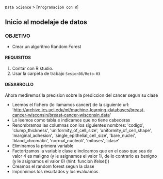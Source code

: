 `Data Science` > [`Programacion con R`]
## Inicio al modelaje de datos

### OBJETIVO
- Crear un algoritmo Random Forest

#### REQUISITOS
1. Contar con R studio.
1. Usar la carpeta de trabajo `Sesion08/Reto-03`

#### DESARROLLO
Ahora mediremos la precision sobre la prediccion del cancer segun su clase
* Leemos el fichero (lo llamamos cancer) de la siguiente url: 'http://archive.ics.uci.edu/ml/machine-learning-databases/breast-cancer-wisconsin/breast-cancer-wisconsin.data'
* Lo leemos como tabla e indicamos que no tiene cabeceras
* Renombramos las columnas con los siguientes nombres: 'codigo', 'clump_thickness', 'uniformity_of_cell_size', 'uniformity_of_cell_shape', 'marginal_adhesion', 'single_epithelial_cell_size', 'bare_nuclei', 'bland_chromatin', 'normal_nucleoli', 'mitoses', 'clase'
* Eliminamos la primera variable 
* Factorizamos la variable clase e indicamos que en el caso que sea de valor 4 es maligno (y le asignamos el valor 1), de lo contrario es benigno (y le asignamos el valor 0) (hint: funcion ifelse())   
* Creamos el random forest segun la clase
* Imprimimos los resultados y los evaluamos
